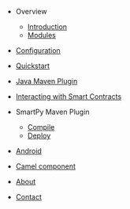 * Overview
  * [Introduction](./introduction/index)
  * [Modules](./modules/index)

* [Configuration](./configuration/index)

* [Quickstart](./quickStart/index)

* [Java Maven Plugin](./java/index)  

* [Interacting with Smart Contracts](./interact/index)

* SmartPy Maven Plugin
  * [Compile](./smartpy/compile/index)
  * [Deploy](./smartpy/deploy/index)

* [Android](./android/index) 

* [Camel component](./camel/index) 

* [About](./about/index)

* [Contact](./contact/index)  


